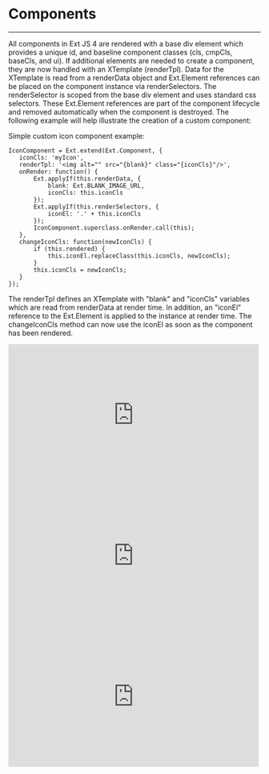 # Components
______________________________________________

All components in Ext JS 4 are rendered with a base div element which provides a unique id, and baseline component classes (cls, cmpCls, baseCls, and ui). If additional elements are needed to create a component, they are now handled with an XTemplate (renderTpl). Data for the XTemplate is read from a renderData object and Ext.Element references can be placed on the component instance via renderSelectors. The renderSelector is scoped from the base div element and uses standard css selectors. These Ext.Element references are part of the component lifecycle and removed automatically when the component is destroyed. The following example will help illustrate the creation of a custom component:

Simple custom icon component example:

    IconComponent = Ext.extend(Ext.Component, {
       iconCls: 'myIcon',
       renderTpl: '<img alt="" src="{blank}" class="{iconCls}"/>',
       onRender: function() {
           Ext.applyIf(this.renderData, {
               blank: Ext.BLANK_IMAGE_URL,
               iconCls: this.iconCls
           });
           Ext.applyIf(this.renderSelectors, {
               iconEl: '.' + this.iconCls
           });
           IconComponent.superclass.onRender.call(this);
       },
       changeIconCls: function(newIconCls) {
           if (this.rendered) {
               this.iconEl.replaceClass(this.iconCls, newIconCls);
           }
           this.iconCls = newIconCls;
       }
    });

The renderTpl defines an XTemplate with "blank" and "iconCls" variables which are read from renderData at render time. In addition, an "iconEl" reference to the Ext.Element is applied to the instance at render time. The changeIconCls method can now use the iconEl as soon as the component has been rendered.

<iframe src="http://player.vimeo.com/video/17905336?byline=0&amp;portrait=0" width="500" height="281" frameborder="0"></iframe>

<iframe src="http://player.vimeo.com/video/17920271?byline=0&amp;portrait=0" width="500" height="281" frameborder="0"></iframe>

<iframe src="http://player.vimeo.com/video/18777458?byline=0&amp;portrait=0" width="500" height="281" frameborder="0"></iframe>
